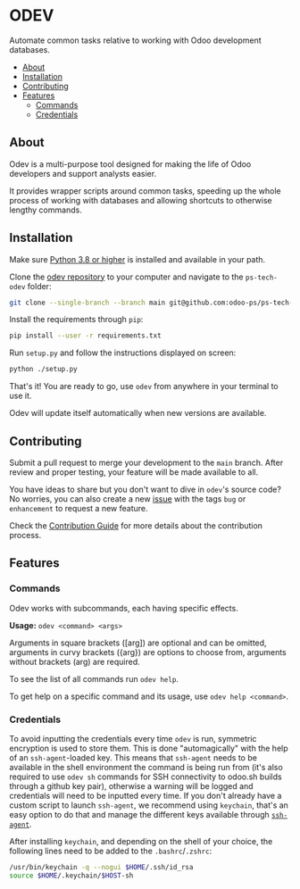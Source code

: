 # ODEV

Automate common tasks relative to working with Odoo development databases.

<!-- TOC depthFrom:2 -->

-   [About](#about)
-   [Installation](#installation)
-   [Contributing](#contributing)
-   [Features](#features)
    -   [Commands](#commands)
    -   [Credentials](#credentials)

<!-- /TOC -->

## About

Odev is a multi-purpose tool designed for making the life of Odoo developers and support analysts easier.

It provides wrapper scripts around common tasks, speeding up the whole process of working with databases and allowing
shortcuts to otherwise lengthy commands.

## Installation

Make sure [Python 3.8 or higher](https://www.python.org/downloads/) is installed and available in your path.

Clone the [odev repository](https://github.com/odoo-ps/ps-tech-odev) to your computer and navigate to the `ps-tech-odev`
folder:

```sh
git clone --single-branch --branch main git@github.com:odoo-ps/ps-tech-odev.git && cd ps-tech-odev
```

Install the requirements through `pip`:

```sh
pip install --user -r requirements.txt
```

Run `setup.py` and follow the instructions displayed on screen:

```sh
python ./setup.py
```

That's it! You are ready to go, use `odev` from anywhere in your terminal to use it.

Odev will update itself automatically when new versions are available.

## Contributing

Submit a pull request to merge your development to the `main` branch. After review and proper testing, your feature will
be made available to all.

You have ideas to share but you don't want to dive in `odev`'s source code? No worries, you can also create a new
[issue](https://github.com/odoo-ps/ps-tech-odev/issues/new/choose) with the tags `bug` or `enhancement` to request a new
feature.

Check the [Contribution Guide](./CONTRIBUTING.md) for more details about the contribution process.

## Features

### Commands

Odev works with subcommands, each having specific effects.

**Usage:** `odev <command> <args>`

Arguments in square brackets ([arg]) are optional and can be omitted, arguments in curvy brackets ({arg}) are options to
choose from, arguments without brackets (arg) are required.

To see the list of all commands run `odev help`.

To get help on a specific command and its usage, use `odev help <command>`.

### Credentials

To avoid inputting the credentials every time `odev` is run, symmetric encryption is used to store them. This is done
"automagically" with the help of an `ssh-agent`-loaded key. This means that `ssh-agent` needs to be available in the
shell environment the command is being run from (it's also required to use `odev sh` commands for SSH connectivity to
odoo.sh builds through a github key pair), otherwise a warning will be logged and credentials will need to be inputted
every time. If you don't already have a custom script to launch `ssh-agent`, we recommend using `keychain`, that's an
easy option to do that and manage the different keys available through
[`ssh-agent`](https://esc.sh/blog/ssh-agent-windows10-wsl2/).

After installing `keychain`, and depending on the shell of your choice, the following lines need to be added to the
`.bashrc`/`.zshrc`:

```sh
/usr/bin/keychain -q --nogui $HOME/.ssh/id_rsa
source $HOME/.keychain/$HOST-sh
```
